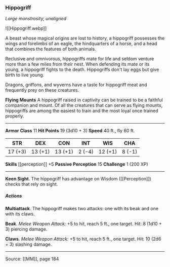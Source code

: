 ### Hippogriff
_Large monstrosity, unaligned_

![[Hippogriff.webp]]

A beast whose magical origins are lost to history, a hippogriff possesses the wings and forelimbs of an eagle, the hindquarters of a horse, and a head that combines the features of both animals.

Reclusive and omnivorous, hippogriffs mate for life and seldom venture more than a few miles from their nest. When defending its mate or its young, a hippogriff fights to the death. Hippogriffs don't lay eggs but give birth to live young.

Dragons, griffons, and wyverns have a taste for hippogriff meat and frequently prey on these creatures.

**Flying Mounts** A hippogriff raised in captivity can be trained to be a faithful companion and mount. Of all the creatures that can serve as flying mounts, hippogriffs are among the easiest to train and the most loyal once trained properly.






---

**Armor Class** 11
**Hit Points** 19 (3d10 + 3)
**Speed** 40 ft., fly 60 ft.

| STR     | DEX     | CON     | INT     | WIS     | CHA     |
|---------|---------|---------|---------|---------|---------|
| 17 (+3) | 13 (+1) | 13 (+1) | 2 (-4) | 12 (+1) | 8 (-1) |

**Skills** [[perception]] +5
**Passive Perception** 15
**Challenge** 1 (200 XP)

---

**Keen Sight**. The hippogriff has advantage on Wisdom ([[Perception]]) checks that rely on sight.

##### Actions
**Multiattack**. The hippogriff makes two attacks: one with its beak and one with its claws.

**Beak**. _Melee Weapon Attack:_ +5 to hit, reach 5 ft., one target. Hit: 8 (1d10 + 3) piercing damage.

**Claws**. _Melee Weapon Attack:_ +5 to hit, reach 5 ft., one target. Hit: 10 (2d6 + 3) slashing damage.


---

Source: [[MM]], page 184